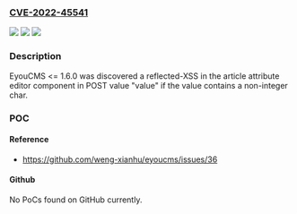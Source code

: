 ### [CVE-2022-45541](https://cve.mitre.org/cgi-bin/cvename.cgi?name=CVE-2022-45541)
![](https://img.shields.io/static/v1?label=Product&message=n%2Fa&color=blue)
![](https://img.shields.io/static/v1?label=Version&message=n%2Fa&color=blue)
![](https://img.shields.io/static/v1?label=Vulnerability&message=n%2Fa&color=brighgreen)

### Description

EyouCMS <= 1.6.0 was discovered a reflected-XSS in the article attribute editor component in POST value "value" if the value contains a non-integer char.

### POC

#### Reference
- https://github.com/weng-xianhu/eyoucms/issues/36

#### Github
No PoCs found on GitHub currently.

